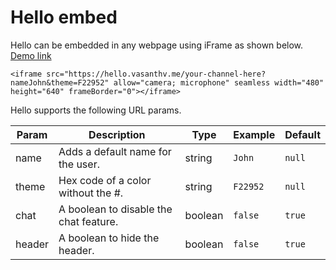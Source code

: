 # Hello embed

Hello can be embedded in any webpage using iFrame as shown below. [Demo link](https://hello-demo-embed.surge.sh/)

```
<iframe src="https://hello.vasanthv.me/your-channel-here?nameJohn&theme=F22952" allow="camera; microphone" seamless width="480" height="640" frameBorder="0"></iframe>
```

Hello supports the following URL params.

| Param  | Description                            | Type    | Example  | Default |
| ------ | -------------------------------------- | ------- | -------- | ------- |
| name   | Adds a default name for the user.      | string  | `John`   | `null`  |
| theme  | Hex code of a color without the #.     | string  | `F22952` | `null`  |
| chat   | A boolean to disable the chat feature. | boolean | `false`  | `true`  |
| header | A boolean to hide the header.          | boolean | `false`  | `true`  |
